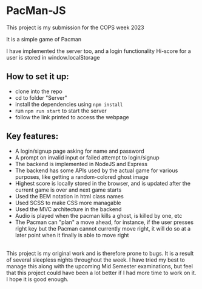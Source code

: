 # PacMan-JS

This project is my submission for the COPS week 2023

It is a simple game of Pacman

I have implemented the server too, and a login functionality 
Hi-score for a user is stored in window.localStorage


## How to set it up:
* clone into the repo
* cd to folder "Server"
* install the dependencies using `npm install`
* run `npm run start` to start the server
* follow the link printed to access the webpage

## Key features:
* A login/signup page asking for name and password
* A prompt on invalid input or failed attempt to login/signup
* The backend is implemented in NodeJS and Express
* The backend has some APIs used by the actual game for various purposes, like getting a random-colored ghost image
* Highest score is locally stored in the browser, and is updated after the current game is over and next game starts
* Used the BEM notation in html class names
* Used SCSS to make CSS more managable
* Used the MVC architecture in the backend
* Audio is played when the pacman kills a ghost, is killed by one, etc
* The Pacman can "plan" a move ahead, for instance, if the user presses right key but the Pacman cannot currently move right, it will do so at a later point when it finally is able to move right


<br>
This project is my original work and is therefore prone to bugs. It is a result of several sleepless nights throughout the week. I have tried my best to manage this along with the upcoming Mid Semester examinations, but feel that this project could have been a lot better if I had more time to work on it. 
<br>
I hope it is good enough.